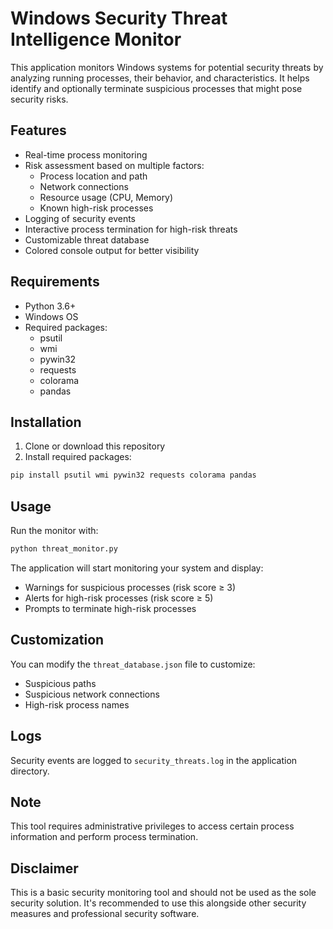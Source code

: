 # Windows Security Threat Intelligence Monitor

This application monitors Windows systems for potential security threats by analyzing running processes, their behavior, and characteristics. It helps identify and optionally terminate suspicious processes that might pose security risks.

## Features

- Real-time process monitoring
- Risk assessment based on multiple factors:
  - Process location and path
  - Network connections
  - Resource usage (CPU, Memory)
  - Known high-risk processes
- Logging of security events
- Interactive process termination for high-risk threats
- Customizable threat database
- Colored console output for better visibility

## Requirements

- Python 3.6+
- Windows OS
- Required packages:
  - psutil
  - wmi
  - pywin32
  - requests
  - colorama
  - pandas

## Installation

1. Clone or download this repository
2. Install required packages:

```bash
pip install psutil wmi pywin32 requests colorama pandas
```

## Usage

Run the monitor with:

```bash
python threat_monitor.py
```

The application will start monitoring your system and display:

- Warnings for suspicious processes (risk score ≥ 3)
- Alerts for high-risk processes (risk score ≥ 5)
- Prompts to terminate high-risk processes

## Customization

You can modify the `threat_database.json` file to customize:

- Suspicious paths
- Suspicious network connections
- High-risk process names

## Logs

Security events are logged to `security_threats.log` in the application directory.

## Note

This tool requires administrative privileges to access certain process information and perform process termination.

## Disclaimer

This is a basic security monitoring tool and should not be used as the sole security solution. It's recommended to use this alongside other security measures and professional security software.
